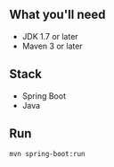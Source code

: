 ## What you'll need
- JDK 1.7 or later
- Maven 3 or later

## Stack
- Spring Boot
- Java

## Run
`mvn spring-boot:run`

